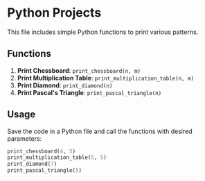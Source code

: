 # Python Projects

This file includes simple Python functions to print various patterns.

## Functions

1. **Print Chessboard**: `print_chessboard(n, m)`
2. **Print Multiplication Table**: `print_multiplication_table(n, m)`
3. **Print Diamond**: `print_diamond(n)`
4. **Print Pascal's Triangle**: `print_pascal_triangle(n)`

## Usage

Save the code in a Python file and call the functions with desired parameters:

```python
print_chessboard(4, 5)
print_multiplication_table(5, 5)
print_diamond(7)
print_pascal_triangle(5)

